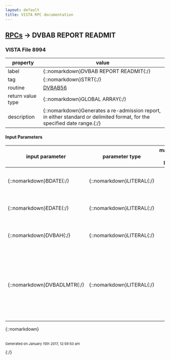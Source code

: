 ```yaml
---
layout: default
title: VISTA RPC documentation
---
```




## [RPCs](TableOfContent.md) &#8594; DVBAB REPORT READMIT 



### VISTA File 8994 


 property | value 
--- | --- 
 label | {::nomarkdown}DVBAB REPORT READMIT{:/}
 tag | {::nomarkdown}STRT{:/}
 routine | [DVBAB56](http://code.osehra.org/dox/Routine_DVBAB56_source.html)
 return value type | {::nomarkdown}GLOBAL ARRAY{:/}
 description | {::nomarkdown}Generates a re-admission report, in either standard or delimited format, for the specified date range.{:/}

#### Input Parameters

| input parameter | parameter type | maximum data length | required | description | 
| --- | --- | --- | --- | --- | 
| {::nomarkdown}BDATE{:/} | {::nomarkdown}LITERAL{:/} |  | {::nomarkdown}true{:/} | {::nomarkdown}Beginning date in a date range to use for retrieving results for the report.{:/} | 
| {::nomarkdown}EDATE{:/} | {::nomarkdown}LITERAL{:/} |  | {::nomarkdown}true{:/} | {::nomarkdown}Ending date in a date range to use for retrieving results for the report.{:/} | 
| {::nomarkdown}DVBAH{:/} | {::nomarkdown}LITERAL{:/} |  | {::nomarkdown}true{:/} | {::nomarkdown}Defines the scope of the report:  'H' indicates HOSPITAL  'D' indicates DOM{:/} | 
| {::nomarkdown}DVBADLMTR{:/} | {::nomarkdown}LITERAL{:/} |  | {::nomarkdown}true{:/} | {::nomarkdown}This is an optional parameter, which when defined with the final end date selected in the GUI, will produce a delimited report. If this parameter is undefined, null or 0 then the standard report format will be generated.{:/} | 

{::nomarkdown} <br/><br/><p style="font-size: 11px">Generated on January 15th 2017, 12:59:50 am</p>{:/}